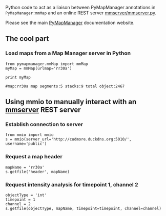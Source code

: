Python code to act as a liaison between PyMapManager annotations in `PyMapManager:mmMap` and an online REST server [mmserver/mmserver.py](https://github.com/cudmore/PyMapManager/tree/master/mmserver).

Please see the main [PyMapManager](http://blog.cudmore.io/PyMapManager/) documentation website.

## The cool part

### Load maps from a Map Manager server in Python

```
from pymapmanager.mmMap import mmMap
myMap = mmMap(urlmap='rr30a')

print myMap

#map:rr30a map segments:5 stacks:9 total object:2467
```

## Using mmio to manually interact with an [mmserver](https://github.com/cudmore/PyMapManager/tree/master/mmserver) REST server

### Establish connection to server

    from mmio import mmio
    s = mmio(server_url='http://cudmore.duckdns.org:5010/', username='public')

### Request a map header

    mapName = 'rr30a'
    s.getfile('header', mapName)
    
### Request intensity analysis for timepoint 1, channel 2

    objectType = 'int'
    timepoint = 1
    channel = 2
    s.getfile(objectType, mapName, timepoint=timepoint, channel=channel)
        

[1]: https://github.com/cudmore/PyMapManager/tree/master/mmserver
[PyMapManager]: http://blog.cudmore.io/PyMapManager/